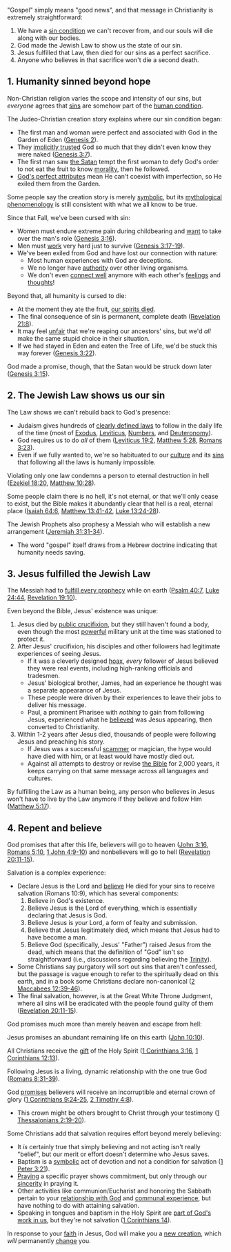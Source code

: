 
"Gospel" simply means "good news", and that message in Christianity is extremely straightforward:

1. We have a [sin condition](morality-sins.md) we can't recover from, and our souls will die along with our bodies.
2. God made the Jewish Law to show us the state of our sin.
3. Jesus fulfilled that Law, then died for our sins as a perfect sacrifice.
4. Anyone who believes in that sacrifice won't die a second death.

## 1. Humanity sinned beyond hope

Non-Christian religion varies the scope and intensity of our sins, but *everyone* agrees that [sins](morality-sins.md) are somehow part of the [human condition](humanity.md).

The Judeo-Christian creation story explains where our sin condition began:

- The first man and woman were perfect and associated with God in the Garden of Eden ([Genesis 2](https://biblehub.com/bsb/genesis/2.htm)).
- They [implicitly trusted](trust.md) God so much that they didn't even know they were naked ([Genesis 3:7](https://biblehub.com/genesis/3-7.htm)).
- The first man saw [the Satan](spiritual-warfare.md) tempt the first woman to defy God's order to not eat the fruit to know [morality](morality.md), then he followed.
- [God's perfect attributes](god.md) mean He can't coexist with imperfection, so He exiled them from the Garden.

Some people say the creation story is merely [symbolic](symbols.md), but its [mythological phenomenology](stories-myths.md) is still consistent with what we all know to be true.

Since that Fall, we've been cursed with sin:

- Women must endure extreme pain during childbearing and [want](purpose.md) to take over the man's role ([Genesis 3:16](https://biblehub.com/genesis/3-16.htm)).
- Men must [work](mind-creativity-results.md) very hard just to survive ([Genesis 3:17-19](https://biblehub.com/bsb/genesis/3.htm)).
- We've been exiled from God and have lost our connection with nature:
  - Most human experiences with God are deceptions.
  - We no longer have [authority](power.md) over other living organisms.
  - We don't even [connect well](people-4_friends.md) anymore with each other's [feelings](mind-feelings.md) and [thoughts](understanding.md)!

Beyond that, all humanity is cursed to die:

- At the moment they ate the fruit, [our spirits died](humanity-christian.md).
- The final consequence of sin is permanent, complete death ([Revelation 21:8](https://biblehub.com/revelation/21-8.htm)).
- It may feel [unfair](morality-justice.md) that we're reaping our ancestors' sins, but we'd *all* make the same stupid choice in their situation.
- If we had stayed in Eden and eaten the Tree of Life, we'd be stuck this way forever ([Genesis 3:22](https://biblehub.com/genesis/3-22.htm)).

God made a promise, though, that the Satan would be struck down later ([Genesis 3:15](https://biblehub.com/genesis/3-15.htm)).

## 2. The Jewish Law shows us our sin

The Law shows we can't rebuild back to God's presence:

- Judaism gives hundreds of [clearly defined laws](rules.md) to follow in the daily life of the time (most of [Exodus](https://biblehub.com/bsb/exodus/19.htm), [Leviticus](https://biblehub.com/bsb/leviticus/1.htm), [Numbers](https://biblehub.com/bsb/numbers/1.htm), and [Deuteronomy](https://biblehub.com/bsb/deuteronomy/1.htm)).
- God requires us to do *all* of them ([Leviticus 19:2](https://biblehub.com/leviticus/19-2.htm), [Matthew 5:28](https://biblehub.com/matthew/5-28.htm), [Romans 3:23](https://biblehub.com/romans/3-23.htm)).
- Even if we fully wanted to, we're so habituated to our [culture](culture.md) and its [sins](culture.md) that following all the laws is humanly impossible.

Violating only one law condemns a person to eternal destruction in hell ([Ezekiel 18:20](https://biblehub.com/ezekiel/18-20.htm), [Matthew 10:28](https://biblehub.com/matthew/10-28.htm)).

Some people claim there is no hell, it's not eternal, or that we'll only cease to exist, but the Bible makes it abundantly clear that hell is a real, eternal place ([Isaiah 64:6](https://biblehub.com/isaiah/64-6.htm), [Matthew 13:41-42](https://biblehub.com/bsb/matthew/13.htm), [Luke 13:24-28](https://biblehub.com/bsb/luke/13.htm)).

The Jewish Prophets also prophesy a Messiah who will establish a new arrangement ([Jeremiah 31:31-34](https://biblehub.com/bsb/jeremiah/31.htm)).

- The word "gospel" itself draws from a Hebrew doctrine indicating that humanity needs saving.

## 3. Jesus fulfilled the Jewish Law

The Messiah had to [fulfill every prophecy](jesus-prophecies.md) while on earth ([Psalm 40:7](https://biblehub.com/psalms/40-7.htm), [Luke 24:44](https://biblehub.com/luke/24-44.htm), [Revelation 19:10](https://biblehub.com/revelation/19-10.htm)).

Even beyond the Bible, Jesus' existence was unique:

1. Jesus died by [public crucifixion](rules-methods.md), but they still haven't found a body, even though the most [powerful](power.md) military unit at the time was stationed to protect it.
2. After Jesus' crucifixion, his disciples and other followers had legitimate experiences of seeing Jesus.
   - If it was a cleverly designed [hoax](people-lying.md), *every* follower of Jesus believed they were real events, including high-ranking officials and tradesmen.
   - Jesus' biological brother, James, had an experience he thought was a separate appearance of Jesus.
   - These people were driven by their experiences to leave their jobs to deliver his message.
   - Paul, a prominent Pharisee with *nothing* to gain from following Jesus, experienced what he [believed](understanding-certainty.md) was Jesus appearing, then converted to Christianity.
3. Within 1-2 years after Jesus died, thousands of people were following Jesus and preaching his story.
   - If Jesus was a successful [scammer](image-distortion.md) or magician, the hype would have died with him, or at least would have mostly died out.
   - Against all attempts to destroy or revise [the Bible](bible.md) for 2,000 years, it keeps carrying on that same message across all languages and cultures.

By fulfilling the Law as a human being, any person who believes in Jesus won't have to live by the Law anymore if they believe and follow Him ([Matthew 5:17](https://biblehub.com/matthew/5-17.htm)).

## 4. Repent and believe

God promises that after this life, believers will go to heaven ([Jo](https://www.bible.com/bible/206/jhn.3.16)[h](https://biblehub.com/john/3-16.htm)[n 3:16](https://www.bible.com/bible/206/jhn.3.16), [Romans 5:10](https://biblehub.com/romans/5-10.htm), [1 John 4:9-10](https://biblehub.com/bsb/1_john/4.htm)) and nonbelievers will go to hell ([Revelation 20:11-15](https://biblehub.com/bsb/revelation/20.htm)).

Salvation is a complex experience:

- Declare Jesus is the Lord and [believe](understanding-certainty.md) He died for your sins to receive salvation (Romans 10:9), which has several components:
  1. Believe in God's existence.
  2. Believe Jesus is the Lord of everything, which is essentially declaring that Jesus is God.
  3. Believe Jesus is *your* Lord, a form of fealty and submission.
  4. Believe that Jesus legitimately died, which means that Jesus had to have become a man.
  5. Believe God (specifically, Jesus' "Father") raised Jesus from the dead, which means that the definition of "God" isn't so straightforward (i.e., discussions regarding believing the [Trinity](god.md)).
- Some Christians say purgatory will sort out sins that aren't confessed, but the passage is vague enough to refer to the spiritually dead on this earth, and in a book some Christians declare non-canonical ([2 Maccabees 12:39-46](https://www.biblegateway.com/passage/?search=2+Maccabees+12%3A39-46&version=DRA)).
- The final salvation, however, is at the Great White Throne Judgment, where all sins will be eradicated with the people found guilty of them ([Revelation 20:11-15](https://biblehub.com/bsb/revelation/20.htm)).

God promises much more than merely heaven and escape from hell:

Jesus promises an abundant remaining life on this earth ([John 10:10](https://biblehub.com/john/10-10.htm)).

All Christians receive the [gift](spiritual-gifts.md) of the Holy Spirit ([1 Corinthians 3:16](https://biblehub.com/1_corinthians/3-16.htm), [1 Corinthians 12:13](https://biblehub.com/1_corinthians/12-13.htm)).

Following Jesus is a living, dynamic relationship with the one true God ([Romans 8:31-39](https://biblehub.com/bsb/romans/8.htm)).

God [promises](people-contracts.md) believers will receive an incorruptible and eternal crown of glory ([1 Corinthians 9:24-25](https://biblehub.com/bsb/1_corinthians/9.htm), [2 Timothy 4:8](https://biblehub.com/2_timothy/4-8.htm)).

- This crown might be others brought to Christ through your testimony ([1 Thessalonians 2:19-20](https://biblehub.com/bsb/1_thessalonians/2.htm)).

Some Christians add that salvation requires effort beyond merely believing:

- It *is* certainly true that simply believing and not acting isn't really "belief", but our merit or effort doesn't determine who Jesus saves.
- Baptism is a [symbolic](symbols.md) act of devotion and not a condition for salvation ([1 Peter 3:21](https://biblehub.com/1_peter/3-21.htm)).
- [Praying](spiritual-exercises-prayer.md) a specific prayer shows commitment, but only through our [sincerity](understanding-certainty.md) in praying it.
- Other activities like communion/Eucharist and honoring the Sabbath pertain to your [relationship with God](identity.md) and [communal experience](church.md), but have nothing to do with attaining salvation.
- Speaking in tongues and baptism in the Holy Spirit are [part of God's work in us](spiritual-gifts.md), but they're not salvation ([1 Corinthians 14](https://biblehub.com/bsb/1_corinthians/14.htm)).

In response to your [faith](understanding-certainty.md) in Jesus, God will make you a [new creation](identity.md), which *will* permanently [change](changes.md) you.
